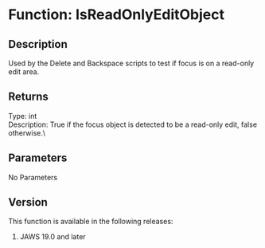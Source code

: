 # Function: IsReadOnlyEditObject

## Description

Used by the Delete and Backspace scripts to test if focus is on a
read-only edit area.

## Returns

Type: int\
Description: True if the focus object is detected to be a read-only
edit, false otherwise.\

## Parameters

No Parameters

## Version

This function is available in the following releases:

1.  JAWS 19.0 and later
